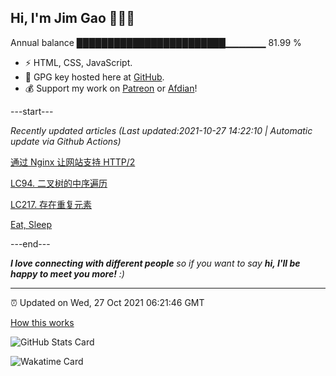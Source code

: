 
<h2>Hi, I'm Jim Gao 👋👨‍💻</h2>

Annual balance    ████████████████████████▁▁▁▁▁▁   81.99 %

- ⚡ HTML, CSS, JavaScript.
- 🔑 GPG key hosted here at [GitHub](https://github.com/tianheg.gpg).
- 💰 Support my work on [Patreon](https://www.patreon.com/tianheg) or [Afdian](https://afdian.net/@tianheg)!

---start---

*Recently updated articles (Last updated:2021-10-27 14:22:10 | Automatic update via Github Actions)*

[通过 Nginx 让网站支持 HTTP/2](https://blog.yidajiabei.xyz/posts/nginx-http2/)

[LC94. 二叉树的中序遍历](https://blog.yidajiabei.xyz/posts/lc-94-binary-tree-inorder-traversal/)

[LC217. 存在重复元素](https://blog.yidajiabei.xyz/posts/lc-217-contains-duplicate/)

[Eat, Sleep](https://blog.yidajiabei.xyz/en/posts/eat-sleep/)

---end---

<em><b>I love connecting with different people</b> so if you want to say <b>hi, I'll be happy to meet you more!</b> :)</em>

---

⏰ Updated on Wed, 27 Oct 2021 06:21:46 GMT

[How this works](https://github.com/tianheg/tianheg/issues/1)

![GitHub Stats Card](https://tianheg-readme-stats.vercel.app/api?username=tianheg&show_icons=true)

![Wakatime Card](https://tianheg-readme-stats.vercel.app/api/wakatime?username=tianheg&layout=compact)
